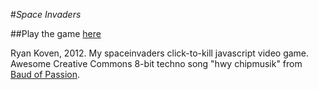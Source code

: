#*Space Invaders*

##Play the game [here](http://ryankoven.com/spaceinvaders.html)

Ryan Koven, 2012. My spaceinvaders click-to-kill javascript video game. Awesome Creative Commons 8-bit techno song 
"hwy chipmusik" from [Baud of Passion](http://gratisvibes.com/post/baud-of-passion/).

